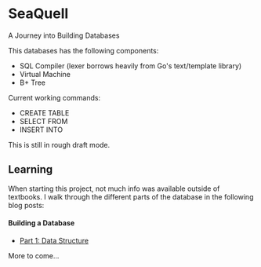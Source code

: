 SeaQuell
========
A Journey into Building Databases

This databases has the following components:
- SQL Compiler (lexer borrows heavily from Go's text/template library)
- Virtual Machine
- B+ Tree

Current working commands:
- CREATE TABLE
- SELECT FROM
- INSERT INTO

This is still in rough draft mode.

## Learning
When starting this project, not much info was available outside of textbooks. I walk through the different parts of the database in the following blog posts:
#### Building a Database
- [Part 1: Data Structure](http://codingagainstchaos.com/post/102474565180/building-a-database-part-1-data-structure)

More to come...
